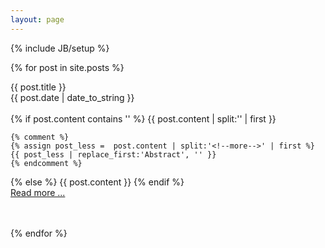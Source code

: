 ```yaml
---
layout: page
---
```

{% include JB/setup %}


{% for post in site.posts %}
  <div class="summary-title"> {{ post.title }} </div>
  <div class="summary-time"> {{ post.date | date_to_string }} </div>
  <br />
  <div class="summary-content">
  {% if post.content contains '<!--more-->' %}
    {{ post.content | split:'<!--more-->' | first }}

    {% comment %}
    {% assign post_less =  post.content | split:'<!--more-->' | first %}
    {{ post_less | replace_first:'Abstract', '' }}
    {% endcomment %}

  {% else %}
    {{ post.content }}
  {% endif %}
  <br />
  <a href="{{ BASE_PATH }}{{ post.url }}"><span class="read-more">Read more ...</span></a>
  </div>
  <br />
  <br />
{% endfor %}


